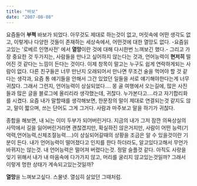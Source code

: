 ```yaml
---
title: "바보"
date: "2007-08-08"
---
```


요즘들어 **부쩍** 바보가 되었다. 아무것도 제대로 하는것이 없고, 머릿속에 어떤 생각도 없고, 이렇게나 다양한 것들이 존재하는 세상속에서, 어떤것에 대한 열망도 없다. -요즘읽고있는 '로베르 인명사전' 에서 **열망**이란 것에 대해 다시한번 느껴보긴 했다.- 그리고 가장 중요한 것 두가지는, 사람들을 만나고 싶어하지 않는다는 것과, 언어능력이 **현저히** 떨어진 것 같다는 느낌이 든다는 것이다. 이제 창목이 말고는 누구도 쉽게 연락하게되는 사람이 없다. 다른 친구들은 너무 만난지 오래되어서 만나면 무조건 술을 먹어야 할 것 같다는 생각과, 요즘 통 얘기들을 안해서 그간 있었던 일들을 서로 얘기해야한다는게 너무 귀찮다. 그래서 그런지, 언어능력이 상실되었다.... 몽 골 여행에서 오는길에, 많은 사진들과 많은 글을 블로그에 올리리라 생각했는데, 귀찮다. 누가본다고....라고 자기합리화를 시켰다. 요즘 내가 말할때를 생각해보면, 한문장의 말이 제대로 연결되는것 같지도 않고, 말이 짧으며, 쓰는 단어도 그게 그거다. 사람과 마주보고 말을 하기가 귀찮다.

종합을 해보면, 내 뇌는 이미 두부가 되어버린거다. 지금의 내가 그저 잠깐 의욕상실의 사막에서 길을 잃어버린거라면 괜찮겠지만, 확실하진 않은거지만, 사람이 어떤 능력(기억력,언어능력,신체조절능력....)이 상실되어갈때의 상황을 조금은 알 수 있을것이란 기분이 든다. 내가 언어능력이 떨어졌다고 인지를 한다 하더라도, 알고있다고해서 무언가 바뀌지는 않는것. 내 언어능력은 떨어져 버렸다는것. 정말 슬플것 같다. 아직도 사랑을 잊기 위해서 내가 내 마음속에 다가가지 않고, 머리를 굴리지 않고있는것일까? 그래서 이렇게 멍한 상태가 계속되고있는것일까?

**열망**을 느껴보고싶다. 스물넷. 열심히 살았던 그때처럼.
